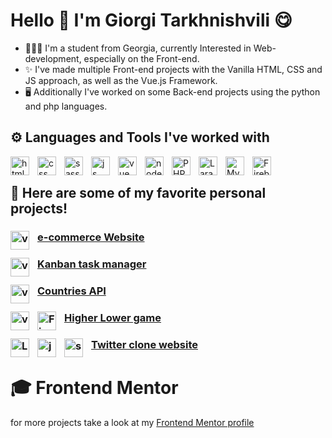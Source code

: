 # Hello 👋 I'm Giorgi Tarkhnishvili 😋 

- 👨🏼‍🎓 I'm a student from Georgia, currently Interested in Web-development, especially on the Front-end. 
- ✨ I've made multiple Front-end projects with the Vanilla HTML, CSS and JS approach, as well as the Vue.js Framework.
- 🖥 Additionally I've worked on some Back-end projects using the python and php languages.

## ⚙ Languages and Tools I've worked with
<img align="left" alt="html" width="30px" style="padding-right:10px" src="https://cdn.jsdelivr.net/gh/devicons/devicon/icons/html5/html5-original.svg" />
<img align="left" alt="css" width="30px" style="padding-right:10px" src="https://cdn.jsdelivr.net/gh/devicons/devicon/icons/css3/css3-original.svg" />     
<img align="left" alt="sass" width="30px" style="padding-right:10px" src="https://cdn.jsdelivr.net/gh/devicons/devicon/icons/sass/sass-original.svg" />  
<img align="left" alt="js" width="30px" style="padding-right:10px" src="https://cdn.jsdelivr.net/gh/devicons/devicon/icons/javascript/javascript-original.svg" />
<img align="left" alt="vue" width="30px" style="padding-right:10px" src="https://cdn.jsdelivr.net/gh/devicons/devicon/icons/vuejs/vuejs-original.svg" />
<img align="left" alt="node" width="30px" style="padding-right:10px" src="https://cdn.jsdelivr.net/gh/devicons/devicon/icons/nodejs/nodejs-original.svg" />        

<img align="left" alt="PHP" width="30px" style="padding-right:10px" src="https://cdn.jsdelivr.net/gh/devicons/devicon/icons/php/php-plain.svg" />
<img align="left" alt="Laravel" width="30px" style="padding-right:10px" src="https://cdn.jsdelivr.net/gh/devicons/devicon/icons/laravel/laravel-plain.svg" />
<img align="left" alt="MySQL" width="30px" style="padding-right:10px"src="https://cdn.jsdelivr.net/gh/devicons/devicon/icons/mysql/mysql-original.svg" />

<img align="left" alt="Firebase" width="30px" style="padding-right:10px" src="https://cdn.jsdelivr.net/gh/devicons/devicon/icons/firebase/firebase-plain.svg" />
<br />

## 🚀 Here are some of my favorite personal projects!
###  <a href="https://tarkhnaecommerce.netlify.app/"> e-commerce Website <img align="left" alt="vue" width="30px" style="padding-right:10px" src="https://cdn.jsdelivr.net/gh/devicons/devicon/icons/vuejs/vuejs-original.svg" /></a> 

### <a href="https://tarkhnakanban.netlify.app/"> Kanban task manager <img align="left" alt="vue" width="30px" style="padding-right:10px" src="https://cdn.jsdelivr.net/gh/devicons/devicon/icons/vuejs/vuejs-original.svg" /></a> 

### <a href="https://tarkhnacountries.netlify.app/"> Countries API <img align="left" alt="vue" width="30px" style="padding-right:10px" src="https://cdn.jsdelivr.net/gh/devicons/devicon/icons/vuejs/vuejs-original.svg" /></a> 

### <a href="https://lolhl.netlify.app/"> Higher Lower game <img align="left" alt="vue" width="30px" style="padding-right:10px" src="https://cdn.jsdelivr.net/gh/devicons/devicon/icons/vuejs/vuejs-original.svg" /> <img align="left" alt="Firebase" width="30px" style="padding-right:10px" src="https://cdn.jsdelivr.net/gh/devicons/devicon/icons/firebase/firebase-plain.svg" /></a> 

### <a href="http://aeedz.epizy.com/home"> Twitter clone website <img align="left" alt="Laravel" width="30px" style="padding-right:10px" src="https://cdn.jsdelivr.net/gh/devicons/devicon/icons/laravel/laravel-plain.svg" /><img align="left" alt="js" width="30px" style="padding-right:10px" src="https://cdn.jsdelivr.net/gh/devicons/devicon/icons/javascript/javascript-original.svg" /><img align="left" alt="sass" width="30px" style="padding-right:10px" src="https://cdn.jsdelivr.net/gh/devicons/devicon/icons/sass/sass-original.svg" />  </a> 

# 🎓 Frontend Mentor
for more projects take a look at my <a href="https://www.frontendmentor.io/profile/GTG4K"> Frontend Mentor profile </a>
